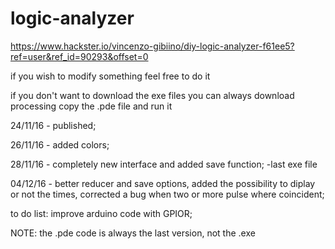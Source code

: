 # logic-analyzer

https://www.hackster.io/vincenzo-gibiino/diy-logic-analyzer-f61ee5?ref=user&ref_id=90293&offset=0

if you wish to modify something feel free to do it

if you don't want to download the exe files you can always download processing copy the .pde file and run it

24/11/16 - published;

26/11/16 - added colors;

28/11/16 - completely new interface and added save function;  -last exe file

04/12/16 - better reducer and save options, added the possibility to diplay or not the times, corrected a bug when two or more pulse where coincident;



to do list:
improve arduino code with GPIOR;

NOTE: the .pde code is always the last version, not the .exe
